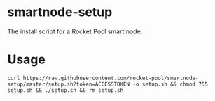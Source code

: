 # smartnode-setup
The install script for a Rocket Pool smart node.

# Usage
`curl https://raw.githubusercontent.com/rocket-pool/smartnode-setup/master/setup.sh?token=ACCESSTOKEN -o setup.sh && chmod 755 setup.sh && ./setup.sh && rm setup.sh`

